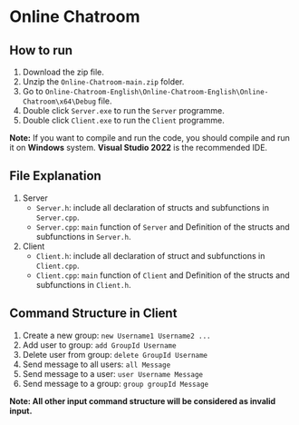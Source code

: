 # Online Chatroom

## How to run

1. Download the zip file.
2. Unzip the `Online-Chatroom-main.zip` folder.
3. Go to `Online-Chatroom-English\Online-Chatroom-English\Online-Chatroom\x64\Debug` file.
4. Double click `Server.exe` to run the `Server` programme.
5. Double click `Client.exe` to run the `Client` programme.

**Note:** If you want to compile and run the code, you should compile and run it on **Windows** system. **Visual Studio 2022** is the recommended IDE.

## File Explanation

1. Server
   - `Server.h`: include all declaration of structs and subfunctions in `Server.cpp`.
   - `Server.cpp`: `main` function of `Server` and Definition of the structs and subfunctions in `Server.h`.
2. Client
   - `Client.h`: include all declaration of struct and subfunctions in `Client.cpp`.
   - `Client.cpp`: `main` function of `Client` and Definition of the structs and subfunctions in `Client.h`.

## Command Structure in Client

1. Create a new group: `new Username1 Username2 ...`
2. Add user to group: `add GroupId Username`
3. Delete user from group: `delete GroupId Username`
4. Send message to all users: `all Message`
5. Send message to a user: `user Username Message`
6. Send message to a group: `group groupId Message`

**Note: All other input command structure will be considered as invalid input.**
